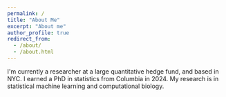 ```yaml
---
permalink: /
title: "About Me"
excerpt: "About me"
author_profile: true
redirect_from: 
  - /about/
  - /about.html
---
```


I'm currently a researcher at a large quantitative hedge fund, and based in NYC. I earned a PhD in statistics from Columbia in 2024. My research is in statistical machine learning and computational biology.


